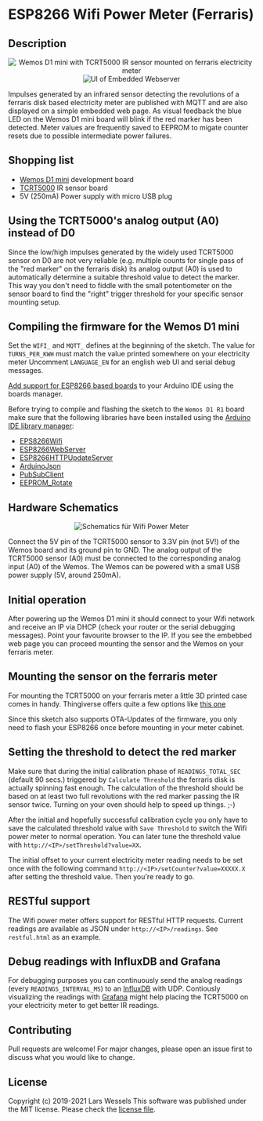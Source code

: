 # ESP8266 Wifi Power Meter (Ferraris)

## Description

<p align="center">
<img src="https://github.com/lrswss/esp8266-wifi-power-meter/blob/master/ferraris_meter.png" alt="Wemos D1 mini with TCRT5000 IR sensor mounted on ferraris electricity meter">

<img src="https://github.com/lrswss/esp8266-wifi-power-meter/blob/master/webui.png" alt="UI of Embedded Webserver">
</p>

Impulses generated by an infrared sensor detecting the revolutions of a ferraris
disk based electricity meter are published with MQTT and are also displayed on a simple
embedded web page. As visual feedback the blue LED on the Wemos D1 mini board will
blink if the red marker has been detected. Meter values are frequently saved
to EEPROM to migate counter resets due to possible intermediate power failures.

## Shopping list

* [Wemos D1 mini](https://arduino-projekte.info/wemos-d1-mini/) development board
* [TCRT5000](https://www.google.com/search?q=TCRT5000) IR sensor board
* 5V (250mA) Power supply with micro USB plug

## Using the TCRT5000's analog output (A0) instead of D0

Since the low/high impulses generated by the widely used TCRT5000 sensor on D0 are
not very reliable (e.g. multiple counts for single pass of the "red marker" on
the ferraris disk) its analog output (A0) is used to automatically determine a
suitable threshold value to detect the marker. This way you don't need to fiddle
with the small potentiometer on the sensor board to find the "right" trigger
threshold for your specific sensor mounting setup.

## Compiling the firmware for the Wemos D1 mini

Set the `WIFI_` and `MQTT_` defines at the beginning of the sketch. The value for
`TURNS_PER_KWH` must match the value printed somewhere on your electricity meter
Uncomment `LANGUAGE_EN` for an english web UI and serial debug messages.

[Add support for ESP8266 based boards](https://github.com/esp8266/Arduino) to
your Arduino IDE using the boards manager.

Before trying to compile and flashing the sketch to the `Wemos D1 R1` board make
sure that the following libraries have been installed using the
[Arduino IDE library manager](https://www.arduino.cc/en/Guide/Libraries):

* [EPS8266Wifi](https://github.com/esp8266/Arduino/tree/master/libraries/ESP8266WiFi)
* [ESP8266WebServer](https://github.com/esp8266/Arduino/tree/master/libraries/ESP8266WebServer)
* [ESP8266HTTPUpdateServer](https://github.com/esp8266/Arduino/tree/master/libraries/ESP8266HTTPUpdateServer)
* [ArduinoJson](https://arduinojson.org/)
* [PubSubClient](https://github.com/knolleary/pubsubclient/releases)
* [EEPROM_Rotate](https://github.com/xoseperez/eeprom_rotate)

## Hardware Schematics

<p align="center">
<img src="https://github.com/lrswss/esp8266-wifi-power-meter/blob/master/schematics.png" alt="Schematics für Wifi Power Meter">
</p>

Connect the 5V pin of the TCRT5000 sensor to 3.3V pin (not 5V!) of the Wemos
board and its ground pin to GND. The analog output of the TCRT5000 sensor (A0)
must be connected to the corresponding analog input (A0) of the Wemos. The Wemos
can be powered with a small USB power supply (5V, around 250mA).

## Initial operation

After powering up the Wemos D1 mini it should connect to your Wifi network and
receive an IP via DHCP (check your router or the serial debugging messages).
Point your favourite browser to the IP. If you see the embebbed web page you
can proceed mounting the sensor and the Wemos on your ferraris meter.

## Mounting the sensor on the ferraris meter

For mounting the TCRT5000 on your ferraris meter a little 3D printed case
comes in handy. Thingiverse offers quite a few options like
[this one](https://www.thingiverse.com/thing:2668168)

Since this sketch also supports OTA-Updates of the firmware, you only need to flash
your ESP8266 once before mounting in your meter cabinet.

## Setting the threshold to detect the red marker

Make sure that during the initial calibration phase of `READINGS_TOTAL_SEC`
(default 90 secs.) triggered by `Calculate Threshold` the ferraris disk is actually
spinning fast enough. The calculation of the threshold should be based on at least
two full revolutions with the red marker passing the IR sensor twice. Turning on
your oven should help to speed up things. ;-)

After the initial and hopefully successful calibration cycle you only have to
save the calculated threshold value with `Save Threshold` to switch the Wifi
power meter to normal operation. You can later tune the threshold value with
`http://<IP>/setThreshold?value=XX`.

The initial offset to your current electricity meter reading needs to be set once
with the following command `http://<IP>/setCounter?value=XXXXX.X` after setting the
threshold value. Then you're ready to go.

## RESTful support

The Wifi power meter offers support for RESTful HTTP requests. Current readings are
available as JSON under `http://<IP>/readings`. See `restful.html` as an example.

## Debug readings with InfluxDB and Grafana

For debugging purposes you can continuously send the analog readings (every `READINGS_INTERVAL_MS`)
to an [InfluxDB](https://www.influxdata.com/products/influxdb-overview/) with UDP.
Contiously visualizing the readings with [Grafana](https://grafana.com/oss/grafana/)
might help placing the TCRT5000 on your electricity meter to get better IR readings.

## Contributing

Pull requests are welcome! For major changes, please open an issue first to discuss
what you would like to change.

## License

Copyright (c) 2019-2021 Lars Wessels
This software was published under the MIT license.
Please check the [license file](LICENSE).
